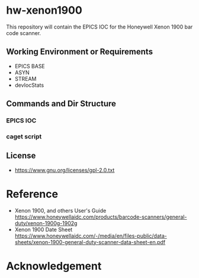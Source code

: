 # hw-xenon1900
This repository will contain the EPICS IOC for the Honeywell Xenon 1900 bar code scanner. 


## Working Environment or Requirements

* EPICS BASE 
* ASYN
* STREAM
* devIocStats


## Commands and Dir Structure



### EPICS IOC

### caget script


## License
* https://www.gnu.org/licenses/gpl-2.0.txt 

# Reference
* Xenon 1900, and others User's Guide <br />
  https://www.honeywellaidc.com/products/barcode-scanners/general-duty/xenon-1900g-1902g
* Xenon 1900 Date Sheet <br />
  https://www.honeywellaidc.com/-/media/en/files-public/data-sheets/xenon-1900-general-duty-scanner-data-sheet-en.pdf


# Acknowledgement

